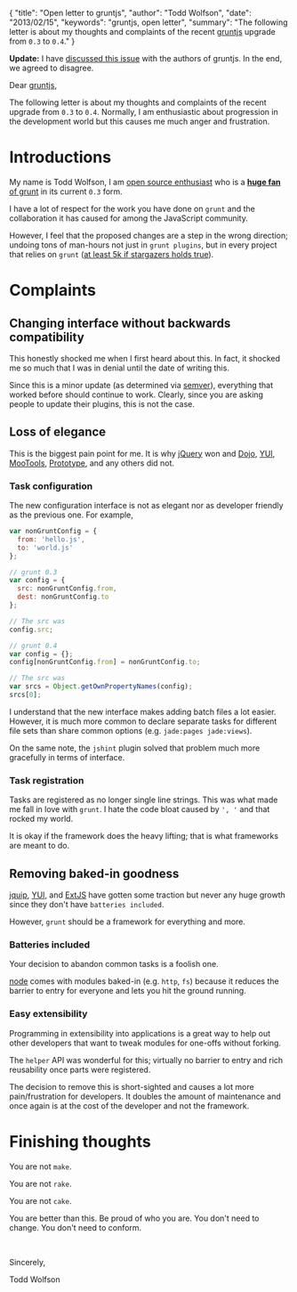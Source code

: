 {
  "title": "Open letter to gruntjs",
  "author": "Todd Wolfson",
  "date": "2013/02/15",
  "keywords": "gruntjs, open letter",
  "summary": "The following letter is about my thoughts and complaints of the recent [gruntjs](http://gruntjs.com/) upgrade from `0.3` to `0.4`."
}

**Update:** I have [discussed this issue][issue] with the authors of gruntjs. In the end, we agreed to disagree.

[issue]: https://github.com/gruntjs/grunt/issues/669

Dear [gruntjs][gruntjs],

The following letter is about my thoughts and complaints of the recent upgrade from `0.3` to `0.4`. Normally, I am enthusiastic about progression in the development world but this causes me much anger and frustration.

[gruntjs]: http://gruntjs.com/

# Introductions

My name is Todd Wolfson, I am [open source enthusiast][projects] who is a [**huge fan** of grunt][grunt-repos] in its current `0.3` form.

[projects]: http://twolfson.com/projects
[grunt-repos]: https://encrypted.google.com/search?q=grunt+twolfson&q=site:npmjs.org

I have a lot of respect for the work you have done on `grunt` and the collaboration it has caused for among the JavaScript community.

However, I feel that the proposed changes are a step in the wrong direction; undoing tons of man-hours not just in `grunt plugins`, but in every project that relies on `grunt` ([at least 5k if stargazers holds true][grunt-stars]).

[grunt-stars]: https://github.com/gruntjs/grunt/stargazers

# Complaints

## Changing interface without backwards compatibility

This honestly shocked me when I first heard about this. In fact, it shocked me so much that I was in denial until the date of writing this.

Since this is a minor update (as determined via [semver][semver]), everything that worked before should continue to work. Clearly, since you are asking people to update their plugins, this is not the case.

[semver]: http://semver.org/

## Loss of elegance
This is the biggest pain point for me. It is why [jQuery][jquery] won and [Dojo][dojo], [YUI][yui], [MooTools][mootools], [Prototype][prototype], and any others did not.

[jquery]: http://jquery.com/
[dojo]: http://dojotoolkit.org/
[yui]: http://yuilibrary.com/
[mootools]: http://mootools.net/
[prototype]: http://prototypejs.org/

### Task configuration
The new configuration interface is not as elegant nor as developer friendly as the previous one. For example,

```js
var nonGruntConfig = {
  from: 'hello.js',
  to: 'world.js'
};

// grunt 0.3
var config = {
  src: nonGruntConfig.from,
  dest: nonGruntConfig.to
};

// The src was
config.src;

// grunt 0.4
var config = {};
config[nonGruntConfig.from] = nonGruntConfig.to;

// The src was
var srcs = Object.getOwnPropertyNames(config);
srcs[0];
```

I understand that the new interface makes adding batch files a lot easier. However, it is much more common to declare separate tasks for different file sets than share common options (e.g. `jade:pages jade:views`).

On the same note, the `jshint` plugin solved that problem much more gracefully in terms of interface.

### Task registration
Tasks are registered as no longer single line strings. This was what made me fall in love with `grunt`. I hate the code bloat caused by `', '` and that rocked my world.

It is okay if the framework does the heavy lifting; that is what frameworks are meant to do.

## Removing baked-in goodness
[jquip][jquip], [YUI][yui], and [ExtJS][extjs] have gotten some traction but never any huge growth since they don't have `batteries included`.

However, `grunt` should be a framework for everything and more.

### Batteries included
Your decision to abandon common tasks is a foolish one.

[node][node] comes with modules baked-in (e.g. `http`, `fs`) because it reduces the barrier to entry for everyone and lets you hit the ground running.

### Easy extensibility
Programming in extensibility into applications is a great way to help out other developers that want to tweak modules for one-offs without forking.

The `helper` API was wonderful for this; virtually no barrier to entry and rich reusability once parts were registered.

The decision to remove this is short-sighted and causes a lot more pain/frustration for developers. It doubles the amount of maintenance and once again is at the cost of the developer and not the framework.

[jquip]: https://github.com/mythz/jquip
[node]: http://nodejs.org/
[extjs]: http://www.sencha.com/products/extjs

# Finishing thoughts
You are not `make`.

You are not `rake`.

You are not `cake`.

You are better than this. Be proud of who you are. You don't need to change. You don't need to conform.

&nbsp;

Sincerely,

Todd Wolfson